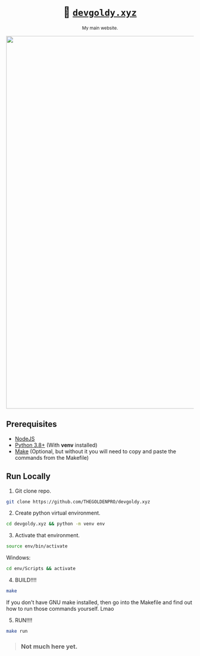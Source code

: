 <div align="center">

  # 🌇 [``devgoldy.xyz``](https://devgoldy.xyz/)

  <sub>My main website.</sub>

  <img width="1000px" src="https://github.com/THEGOLDENPRO/devgoldy.xyz/assets/66202304/cf1a7dbb-5598-4de6-8e46-224523aad3f2">

</div>

## Prerequisites
- [NodeJS](https://nodejs.org/en)
- [Python 3.8+](https://www.python.org/) (With **venv** installed)
- [Make](https://www.gnu.org/software/make/) (Optional, but without it you will need to copy and paste the commands from the Makefile)

## Run Locally
1. Git clone repo.
```sh
git clone https://github.com/THEGOLDENPRO/devgoldy.xyz
```

2. Create python virtual environment.
```sh
cd devgoldy.xyz && python -m venv env
```

3. Activate that environment.
```sh
source env/bin/activate
```
Windows:
```sh
cd env/Scripts && activate
```

4. BUILD!!!!
```sh
make
```
If you don't have GNU make installed, then go into the Makefile and find out how to run those commands yourself. Lmao

5. RUN!!!!
```sh
make run
```

> ### Not much here yet.

